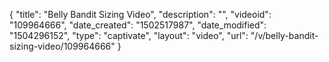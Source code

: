 {
    "title": "Belly Bandit Sizing Video",
    "description": "",
    "videoid": "109964666",
    "date_created": "1502517987",
    "date_modified": "1504296152",
    "type": "captivate",
    "layout": "video",
    "url": "\/v\/belly-bandit-sizing-video\/109964666"
}